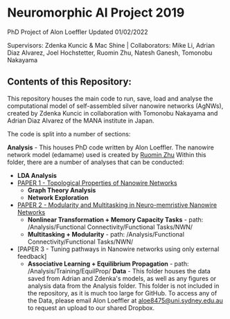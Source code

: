 # Neuromorphic AI Project 2019
PhD Project of Alon Loeffler
Updated 01/02/2022

Supervisors: Zdenka Kuncic & Mac Shine | Collaborators: Mike Li, Adrian Diaz Alvarez, Joel Hochstetter, Ruomin Zhu, Natesh Ganesh, Tomonobu Nakayama


## Contents of this Repository:
This repository houses the main code to run, save, load and analyse the computational model of self-assembled silver nanowire networks (AgNWs),
created by Zdenka Kuncic in collaboration with Tomonobu Nakayama and Adrian Diaz Alvarez of the MANA institute in Japan.


The code is split into a number of sections:

**Analysis** - This houses PhD code written by Alon Loeffler. The nanowire network model (edamame) used is created by [Ruomin Zhu](https://github.com/rzhu40)  Within this folder, there are a number of analyses that can be conducted:
  - **LDA Analysis**
  - [PAPER 1 - Topological Properties of Nanowire Networks](https://www.frontiersin.org/articles/10.3389/fnins.2020.00184/full?report=reader)
    - **Graph Theory Analysis**
    - **Network Exploration**
  - [PAPER 2 - Modularity and Multitasking in Neuro-memristive Nanowire Networks](https://iopscience.iop.org/article/10.1088/2634-4386/ac156f/meta)
    - **Nonlinear Transformation + Memory Capacity Tasks** - path: /Analysis/Functional Connectivity/Functional Tasks/NWN/
    - **Multitasking + Modularity** - path: /Analysis/Functional Connectivity/Functional Tasks/NWN/
  - [PAPER 3 - Tuning pathways in Nanowire networks using only external feedback]
    - **Associative Learning + Equilibrium Propagation** - path: /Analysis/Training/EquilProp/
**Data** - This folder houses the data saved from Adrian and Zdenka's models, as well as any figures or analysis data from the Analysis folder. This folder is not included in the repository, as it is much too large for GitHub. To access any of the Data, please email Alon Loeffler at aloe8475@uni.sydney.edu.au to request an upload to our shared Dropbox.
